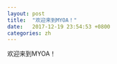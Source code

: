 ```yaml
---
layout: post
title:  "欢迎来到MYOA！"
date:   2017-12-19 23:54:53 +0800
categories: zh
---
```

欢迎来到MYOA！

